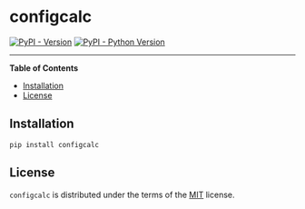 # configcalc

[![PyPI - Version](https://img.shields.io/pypi/v/configcalc.svg)](https://pypi.org/project/configcalc)
[![PyPI - Python Version](https://img.shields.io/pypi/pyversions/configcalc.svg)](https://pypi.org/project/configcalc)

-----

**Table of Contents**

- [Installation](#installation)
- [License](#license)

## Installation

```console
pip install configcalc
```

## License

`configcalc` is distributed under the terms of the [MIT](https://spdx.org/licenses/MIT.html) license.

